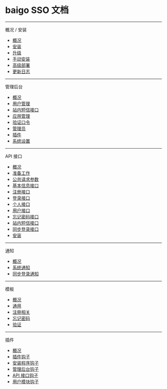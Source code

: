 # baigo SSO 文档


----------

概况 / 安装

* [概况](./overview/overview.md)
* [安装](./overview/install.md)
* [升级](./overview/upgrade.md)
* [手动安装](./overview/manual.md)
* [高级部署](./overview/advance.md)
* [更新日志](./overview/changelog.md)


----------

管理后台

* [概况](./console/overview.md)
* [用户管理](./console/user.md)
* [站内短信接口](./console/pm.md)
* [应用管理](./console/app.md)
* [验证口令](./console/verify.md)
* [管理员](./console/admin.md)
* [插件](./console/plugin.md)
* [系统设置](./console/opt.md)


----------

API 接口

* [概况](./api/overview.md)
* [准备工作](./api/prepare.md)
* [公共请求参数](./api/common.md)
* [基本信息接口](./api/base.md)
* [注册接口](./api/reg.md)
* [登录接口](./api/login.md)
* [个人接口](./api/profile.md)
* [用户接口](./api/user.md)
* [忘记密码接口](./api/forgot.md)
* [站内短信接口](./api/pm.md)
* [同步登录接口](./api/sync.md)
* [安装](./api/install.md)


----------

通知

* [概况](./notify/overview.md)
* [系统通知](./notify/notify.md)
* [同步登录通知](./notify/sync.md)

----------


模板

* [概况](./template/overview.md)
* [通用](./template/common.md)
* [注册相关](./template/reg.md)
* [忘记密码](./template/forgot.md)
* [验证](./template/verify.md)

----------


插件

* [概况](./plugin/overview.md)
* [插件钩子](./plugin/hook.md)
* [安装程序钩子](./plugin/install.md)
* [管理后台钩子](./plugin/console.md)
* [API 接口钩子](./plugin/api.md)
* [用户模块钩子](./plugin/personal.md)